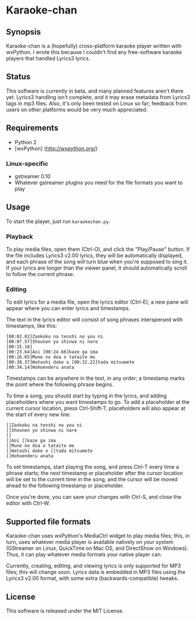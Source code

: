 # Karaoke-chan

## Synopsis

Karaoke-chan is a (hopefully) cross-platform karaoke player written
with wxPython. I wrote this because I couldn't find any free-software
karaoke players that handled Lyrics3 lyrics.

## Status

This software is currently in beta, and many planned features aren't
there yet. Lyrics3 handling isn't complete, and it may erase metadata
from Lyrics3 tags in mp3 files. Also, it's only been tested on Linux
so far; feedback from users on other platforms would be very much
appreciated.

## Requirements

* Python 2
* [wxPython] (http://wxpython.org/)

### Linux-specific

* gstreamer 0.10
* Whatever gstreamer plugins you need for the file formats you want to play

## Usage

To start the player, just run `karaokechan.py`.

### Playback

To play media files, open them (Ctrl-O), and click the "Play/Pause"
button. If the file includes Lyrics3 v2.00 lyrics, they will be
automatically displayed, and each phrase of the song will turn blue
when you're supposed to sing it. If your lyrics are longer than the
viewer panel, it should automatically scroll to follow the current
phrase.

### Editing

To edit lyrics for a media file, open the lyrics editor (Ctrl-E); a
new pane will appear where you can enter lyrics and timestamps.

The text in the lyrics editor will consist of song phrases
interspersed with timestamps, like this:

```
[00:02.02]Zankoku na tenshi no you ni
[00:07.57]Shounen yo shinwa ni nare
[00:15.18]
[00:23.64]Aoi [00:24.66]kaze ga ima
[00:26.65]Mune no doa o tataite mo
[00:30.37]Watashi dake o [00:32.22]tada mitsumete
[00:34.14]Hohoenderu anata
```

Timestamps can be anywhere in the text, in any order; a timestamp
marks the point where the following phrase begins.

To time a song, you should start by typing in the lyrics, and adding
placeholders where you want timestamps to go.  To add a placeholder at
the current cursor location, press Ctrl-Shift-T; placeholders will
also appear at the start of every new line:

```
[]Zankoku na tenshi no you ni
[]Shounen yo shinwa ni nare
[]
[]Aoi []kaze ga ima
[]Mune no doa o tataite mo
[]Watashi dake o []tada mitsumete
[]Hohoenderu anata
```

To set timestamps, start playing the song, and press Ctrl-T every time
a phrase starts; the next timestamp or placeholder after the cursor
location will be set to the current time in the song, and the cursor
will be moved ahead to the following timestamp or placeholder.

Once you're done, you can save your changes with Ctrl-S, and close the
editor with Ctrl-W.

## Supported file formats

Karaoke-chan uses wxPython's MediaCtrl widget to play media files;
this, in turn, uses whatever media player is available natively on
your system (GStreamer on Linux, QuickTime on Mac OS, and DirectShow
on Windows). Thus, it can play whatever media formats your native
player can.

Currently, creating, editing, and viewing lyrics is only supported for
MP3 files; this will change soon. Lyrics data is embedded in MP3 files
using the Lyrics3 v2.00 format, with some extra (backwards-compatible)
tweaks.

## License

This software is released under the MIT License.
